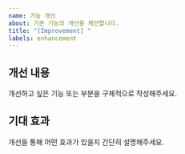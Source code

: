 ```yaml
---
name: 기능 개선
about: 기존 기능의 개선을 제안합니다.
title: "[Improvement] "
labels: enhancement
---
```


## 개선 내용

개선하고 싶은 기능 또는 부분을 구체적으로 작성해주세요.

## 기대 효과

개선을 통해 어떤 효과가 있을지 간단히 설명해주세요.
